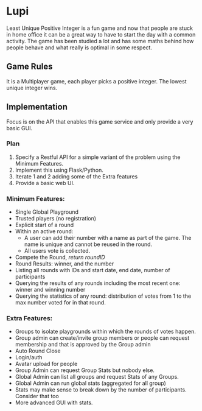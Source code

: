 # Lupi

Least Unique Positive Integer is a fun game and now that people are stuck in home office it can be a great way to have to start the day with a common activity. The game has been studied a lot and has some maths behind how people behave and what really is optimal in some respect.


## Game Rules

It is a Multiplayer game, each player picks a positive integer. The lowest unique integer wins.


## Implementation

Focus is on the API that enables this game service and only provide a very basic GUI.


### Plan

1. Specify a Restful API for a simple variant of the problem using the Minimum Features.
2. Implement this using Flask/Python.
3. Iterate 1 and 2 adding some of the Extra features
4. Provide a basic web UI.


### Minimum Features:

- Single Global Playground
- Trusted players (no registration)
- Explicit start of a round
- Within an active round:
  - A user can add their number with a name as part of the game. The name is unique and cannot be reused in the round.
  - All users vote is collected.
- Compete the Round, *return roundID*
- Round Results: winner, and the number
- Listing all rounds with IDs and start date, end date, number of participants
- Querying the results of any rounds including the most recent one: winner and winning number
- Querying the statistics of any round: distribution of votes from 1 to the max number voted for in that round.


### Extra Features:

- Groups to isolate playgrounds within which the rounds of votes happen.
- Group admin can create/invite group members or people can request membership and that is approved by the Group admin
- Auto Round Close
- Login/auth
- Avatar upload for people
- Group Admin can request Group Stats but nobody else.
- Global Admin can list all groups and request Stats of any Groups.
- Global Admin can run global stats (aggregated for all group)
- Stats may make sense to break down by the number of participants. Consider that too
- More advanced GUI with stats.
